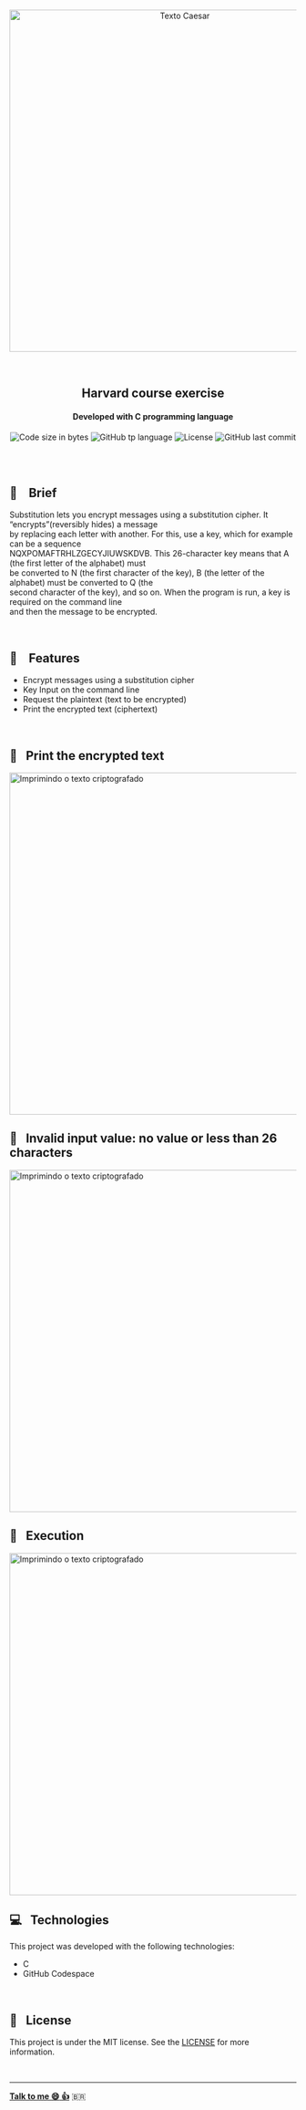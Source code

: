 <p align="center">
<br>
  <img  hight="auto" width="600px" alt="Texto Caesar" src="https://res.cloudinary.com/dxijjbby3/image/upload/v1665953940/Substituition/2e0f7659831bbae8a0e303aa7cacf275_ek88d6.png"/>
</p>
<br>
  <h2 align="center">
      Harvard course exercise
<br>
  </h2>
  <h4 align="center">Developed with C programming language</h4>
  <p align="center">
  <img alt="Code size in bytes" src="https://img.shields.io/github/languages/code-size/larissayasmim/substitution-c?color=blue">
  <img alt="GitHub tp language" src="https://img.shields.io/github/languages/top/larissayasmim/substitution-c?color=grey">
  <img alt="License" src="https://img.shields.io/badge/license-MIT-%2304D361?color=grey">
  <img alt="GitHub last commit" src="https://img.shields.io/github/last-commit/larissayasmim/substitution-c?color=blue">
</p>
<br>
<br>

## :memo: &nbsp;&nbsp; Brief
<p>Substitution lets you encrypt messages using a substitution cipher.
It “encrypts”(reversibly hides) a message <br>by replacing each letter with another. For this, use a key, which for example can be a sequence <br> NQXPOMAFTRHLZGECYJIUWSKDVB. This 26-character key means that A (the first letter of the alphabet) must <br>be converted to N (the first character of the key), B (the letter of the alphabet) must be converted to Q (the <br>second character of the key), and so on.
When the program is run, a key is required on the command line<br> and then the message to be encrypted.</p>


<br>

## :gem: &nbsp;&nbsp; Features
- Encrypt messages using a substitution cipher
- Key Input on the command line
- Request the plaintext (text to be encrypted)
- Print the encrypted text (ciphertext)
<br>

## :closed_lock_with_key: &nbsp; Print the encrypted text
<img align="center" height="auto" width="600" alt="Imprimindo o texto criptografado" src="https://res.cloudinary.com/dxijjbby3/image/upload/v1665953539/Substituition/substituition1_cifupq.png"/>
<br>

## :closed_lock_with_key: &nbsp; Invalid input value: no value or less than 26 characters
<img align="center" height="auto" width="600" alt="Imprimindo o texto criptografado" src="https://res.cloudinary.com/dxijjbby3/image/upload/v1665953539/Substituition/substituition2_civhkz.png"/>
<br>

## :closed_lock_with_key: &nbsp; Execution
<img align="center" height="auto" width="600" alt="Imprimindo o texto criptografado" src="https://res.cloudinary.com/dxijjbby3/image/upload/v1665953531/Substituition/substituitionvideo_online-video-cutter.com_sjebja.gif"/>
<br>

## :computer:  &nbsp; Technologies
This project was developed with the following technologies:

- C
- GitHub Codespace

<br>

## :page_with_curl: &nbsp; License
This project is under the MIT license. See the [LICENSE](https://github.com/larissayasmim/substitution-c/blob/main/LICENSE) for more information.

<br>

---

**[Talk to me :smile:&nbsp;:thumbsup:](https://www.linkedin.com/in/larissayasmimpa)** <span>&#x1f1e7;&#x1f1f7;</span>
